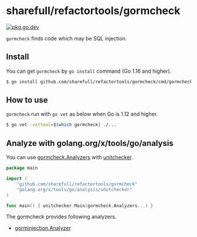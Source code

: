 # sharefull/refactortools/gormcheck

[![pkg.go.dev][gopkg-badge]][gopkg]

`gormcheck` finds code which may be SQL injection.

## Install

You can get `gormcheck` by `go install` command (Go 1.16 and higher).

```bash
$ go install github.com/sharefull/refactortools/gormcheck/cmd/gormcheck@latest
```

## How to use

`gormcheck` run with `go vet` as below when Go is 1.12 and higher.

```bash
$ go vet -vettool=$(which gormcheck) ./...
```

## Analyze with golang.org/x/tools/go/analysis

You can use [gormcheck.Analyzers](https://pkg.go.dev/github.com/sharefull/refactortools/gormcheck/#Analyzers) with [unitchecker](https://golang.org/x/tools/go/analysis/unitchecker).

```go
package main

import (
	"github.com/sharefull/refactortools/gormcheck"
	"golang.org/x/tools/go/analysis/unitchecker"
)

func main() { unitchecker.Main(gormcheck.Analyzers...) }
```

The gormcheck provides following analyzers.

* [gorminjection.Analyzer](https://pkg.go.dev/github.com/sharefull/refactortools/gormcheck/passes/gorminjection#Analyzer)

<!-- links -->
[gopkg]: https://pkg.go.dev/github.com/sharefull/refactortools/gormcheck
[gopkg-badge]: https://pkg.go.dev/badge/github.com/sharefull/refactortools/gormcheck?status.svg
